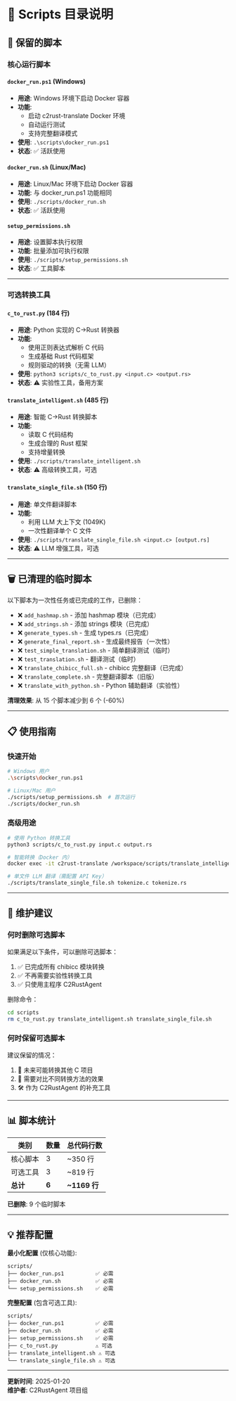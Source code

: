 # 📁 Scripts 目录说明

## 🎯 保留的脚本

### 核心运行脚本

#### `docker_run.ps1` (Windows)
- **用途**: Windows 环境下启动 Docker 容器
- **功能**:
  - 启动 c2rust-translate Docker 环境
  - 自动运行测试
  - 支持完整翻译模式
- **使用**: `.\scripts\docker_run.ps1`
- **状态**: ✅ 活跃使用

#### `docker_run.sh` (Linux/Mac)
- **用途**: Linux/Mac 环境下启动 Docker 容器
- **功能**: 与 docker_run.ps1 功能相同
- **使用**: `./scripts/docker_run.sh`
- **状态**: ✅ 活跃使用

#### `setup_permissions.sh`
- **用途**: 设置脚本执行权限
- **功能**: 批量添加可执行权限
- **使用**: `./scripts/setup_permissions.sh`
- **状态**: ✅ 工具脚本

---

### 可选转换工具

#### `c_to_rust.py` (184 行)
- **用途**: Python 实现的 C→Rust 转换器
- **功能**:
  - 使用正则表达式解析 C 代码
  - 生成基础 Rust 代码框架
  - 规则驱动的转换（无需 LLM）
- **使用**: `python3 scripts/c_to_rust.py <input.c> <output.rs>`
- **状态**: ⚠️ 实验性工具，备用方案

#### `translate_intelligent.sh` (485 行)
- **用途**: 智能 C→Rust 转换脚本
- **功能**:
  - 读取 C 代码结构
  - 生成合理的 Rust 框架
  - 支持增量转换
- **使用**: `./scripts/translate_intelligent.sh`
- **状态**: ⚠️ 高级转换工具，可选

#### `translate_single_file.sh` (150 行)
- **用途**: 单文件翻译脚本
- **功能**:
  - 利用 LLM 大上下文 (1049K)
  - 一次性翻译单个 C 文件
- **使用**: `./scripts/translate_single_file.sh <input.c> [output.rs]`
- **状态**: ⚠️ LLM 增强工具，可选

---

## 🗑️ 已清理的临时脚本

以下脚本为一次性任务或已完成的工作，已删除：

- ❌ `add_hashmap.sh` - 添加 hashmap 模块（已完成）
- ❌ `add_strings.sh` - 添加 strings 模块（已完成）
- ❌ `generate_types.sh` - 生成 types.rs（已完成）
- ❌ `generate_final_report.sh` - 生成最终报告（一次性）
- ❌ `test_simple_translation.sh` - 简单翻译测试（临时）
- ❌ `test_translation.sh` - 翻译测试（临时）
- ❌ `translate_chibicc_full.sh` - chibicc 完整翻译（已完成）
- ❌ `translate_complete.sh` - 完整翻译脚本（旧版）
- ❌ `translate_with_python.sh` - Python 辅助翻译（实验性）

**清理效果**: 从 15 个脚本减少到 6 个 (-60%)

---

## 📋 使用指南

### 快速开始

```bash
# Windows 用户
.\scripts\docker_run.ps1

# Linux/Mac 用户
./scripts/setup_permissions.sh  # 首次运行
./scripts/docker_run.sh
```

### 高级用途

```bash
# 使用 Python 转换工具
python3 scripts/c_to_rust.py input.c output.rs

# 智能转换（Docker 内）
docker exec -it c2rust-translate /workspace/scripts/translate_intelligent.sh

# 单文件 LLM 翻译（需配置 API Key）
./scripts/translate_single_file.sh tokenize.c tokenize.rs
```

---

## 🔧 维护建议

### 何时删除可选脚本

如果满足以下条件，可以删除可选脚本：
1. ✅ 已完成所有 chibicc 模块转换
2. ✅ 不再需要实验性转换工具
3. ✅ 只使用主程序 C2RustAgent

删除命令：
```bash
cd scripts
rm c_to_rust.py translate_intelligent.sh translate_single_file.sh
```

### 何时保留可选脚本

建议保留的情况：
1. 🔄 未来可能转换其他 C 项目
2. 🧪 需要对比不同转换方法的效果
3. 🛠️ 作为 C2RustAgent 的补充工具

---

## 📊 脚本统计

| 类别 | 数量 | 总代码行数 |
|------|------|------------|
| 核心脚本 | 3 | ~350 行 |
| 可选工具 | 3 | ~819 行 |
| **总计** | **6** | **~1169 行** |

**已删除**: 9 个临时脚本

---

## 💡 推荐配置

**最小化配置** (仅核心功能):
```
scripts/
├── docker_run.ps1          ✅ 必需
├── docker_run.sh           ✅ 必需
└── setup_permissions.sh    ✅ 必需
```

**完整配置** (包含可选工具):
```
scripts/
├── docker_run.ps1          ✅ 必需
├── docker_run.sh           ✅ 必需
├── setup_permissions.sh    ✅ 必需
├── c_to_rust.py            ⚠️ 可选
├── translate_intelligent.sh ⚠️ 可选
└── translate_single_file.sh ⚠️ 可选
```

---

**更新时间**: 2025-01-20  
**维护者**: C2RustAgent 项目组

